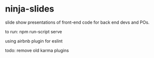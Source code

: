 # ninja-slides
slide show presentations of front-end code for back end devs and POs.

to run: npm run-script serve

using airbnb plugin for eslint

todo:
remove old karma plugins
